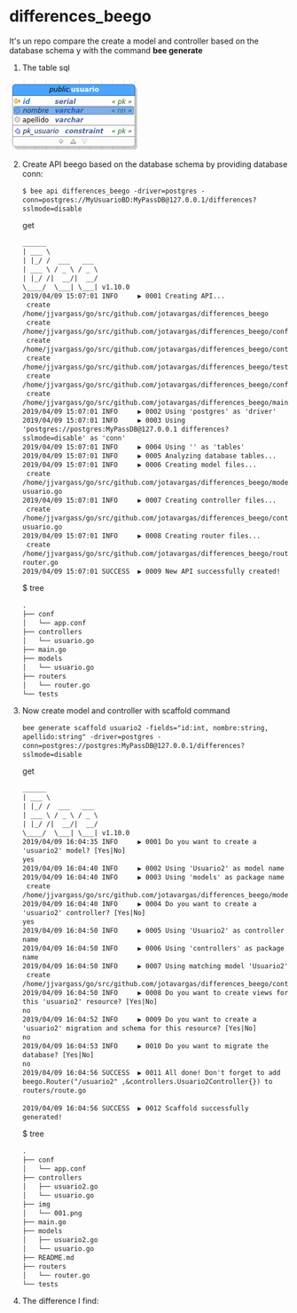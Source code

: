 # differences_beego
It's un repo compare the create a model and controller based on the database schema y with the command **bee generate**

1. The table sql

  ![Table user bd](/img/001.png)

2. Create API beego  based on the database schema by providing database conn:

       $ bee api differences_beego -driver=postgres -conn=postgres://MyUsuarioBD:MyPassDB@127.0.0.1/differences?sslmode=disable

      get

       ______
       | ___ \
       | |_/ /  ___   ___
       | ___ \ / _ \ / _ \
       | |_/ /|  __/|  __/
       \____/  \___| \___| v1.10.0
       2019/04/09 15:07:01 INFO     ▶ 0001 Creating API...
       	create	 /home/jjvargass/go/src/github.com/jotavargas/differences_beego
       	create	 /home/jjvargass/go/src/github.com/jotavargas/differences_beego/conf
       	create	 /home/jjvargass/go/src/github.com/jotavargas/differences_beego/controllers
       	create	 /home/jjvargass/go/src/github.com/jotavargas/differences_beego/tests
       	create	 /home/jjvargass/go/src/github.com/jotavargas/differences_beego/conf/app.conf
       	create	 /home/jjvargass/go/src/github.com/jotavargas/differences_beego/main.go
       2019/04/09 15:07:01 INFO     ▶ 0002 Using 'postgres' as 'driver'
       2019/04/09 15:07:01 INFO     ▶ 0003 Using 'postgres://postgres:MyPassDB@127.0.0.1 differences?sslmode=disable' as 'conn'
       2019/04/09 15:07:01 INFO     ▶ 0004 Using '' as 'tables'
       2019/04/09 15:07:01 INFO     ▶ 0005 Analyzing database tables...
       2019/04/09 15:07:01 INFO     ▶ 0006 Creating model files...
       	create	 /home/jjvargass/go/src/github.com/jotavargas/differences_beego/models usuario.go
       2019/04/09 15:07:01 INFO     ▶ 0007 Creating controller files...
       	create	 /home/jjvargass/go/src/github.com/jotavargas/differences_beego/controllers usuario.go
       2019/04/09 15:07:01 INFO     ▶ 0008 Creating router files...
       	create	 /home/jjvargass/go/src/github.com/jotavargas/differences_beego/routers router.go
       2019/04/09 15:07:01 SUCCESS  ▶ 0009 New API successfully created!

      $ tree

       .
       ├── conf
       │   └── app.conf
       ├── controllers
       │   └── usuario.go
       ├── main.go
       ├── models
       │   └── usuario.go
       ├── routers
       │   └── router.go
       └── tests

3. Now create model and controller with scaffold command

       bee generate scaffold usuario2 -fields="id:int, nombre:string, apellido:string" -driver=postgres -conn=postgres://postgres:MyPassDB@127.0.0.1/differences?sslmode=disable

      get

       ______
       | ___ \
       | |_/ /  ___   ___
       | ___ \ / _ \ / _ \
       | |_/ /|  __/|  __/
       \____/  \___| \___| v1.10.0
       2019/04/09 16:04:35 INFO     ▶ 0001 Do you want to create a 'usuario2' model? [Yes|No]
       yes
       2019/04/09 16:04:40 INFO     ▶ 0002 Using 'Usuario2' as model name
       2019/04/09 16:04:40 INFO     ▶ 0003 Using 'models' as package name
       	create	 /home/jjvargass/go/src/github.com/jotavargas/differences_beego/models/usuario2.go
       2019/04/09 16:04:40 INFO     ▶ 0004 Do you want to create a 'usuario2' controller? [Yes|No]
       yes
       2019/04/09 16:04:50 INFO     ▶ 0005 Using 'Usuario2' as controller name
       2019/04/09 16:04:50 INFO     ▶ 0006 Using 'controllers' as package name
       2019/04/09 16:04:50 INFO     ▶ 0007 Using matching model 'Usuario2'
       	create	 /home/jjvargass/go/src/github.com/jotavargas/differences_beego/controllers/usuario2.go
       2019/04/09 16:04:50 INFO     ▶ 0008 Do you want to create views for this 'usuario2' resource? [Yes|No]
       no
       2019/04/09 16:04:52 INFO     ▶ 0009 Do you want to create a 'usuario2' migration and schema for this resource? [Yes|No]
       no
       2019/04/09 16:04:53 INFO     ▶ 0010 Do you want to migrate the database? [Yes|No]
       no
       2019/04/09 16:04:56 SUCCESS  ▶ 0011 All done! Don't forget to add  beego.Router("/usuario2" ,&controllers.Usuario2Controller{}) to routers/route.go

       2019/04/09 16:04:56 SUCCESS  ▶ 0012 Scaffold successfully generated!

      $ tree

       .
       ├── conf
       │   └── app.conf
       ├── controllers
       │   ├── usuario2.go
       │   └── usuario.go
       ├── img
       │   └── 001.png
       ├── main.go
       ├── models
       │   ├── usuario2.go
       │   └── usuario.go
       ├── README.md
       ├── routers
       │   └── router.go
       └── tests

4. The difference I find:
